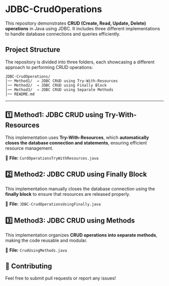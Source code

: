# JDBC-CrudOperations

This repository demonstrates **CRUD (Create, Read, Update, Delete) operations** in Java using JDBC. It includes three different implementations to handle database connections and queries efficiently.  

## **Project Structure** 
The repository is divided into three folders, each showcasing a different approach to performing CRUD operations:  

```
JDBC-CrudOperations/
│── Method1/  → JDBC CRUD using Try-With-Resources  
│── Method2/  → JDBC CRUD using Finally Block  
│── Method3/  → JDBC CRUD using Separate Methods  
│── README.md  
```

---

## **1️⃣ Method1: JDBC CRUD using Try-With-Resources**  
This implementation uses **Try-With-Resources**, which **automatically closes the database connection and statements**, ensuring efficient resource management.  

🔹 **File:** `CurdOperationsTryWithResources.java`  


## **2️⃣ Method2: JDBC CRUD using Finally Block**  
This implementation manually closes the database connection using the **finally block** to ensure that resources are released properly.  

🔹 **File:** `JDBC-CrudOperationsUsingFinally.java`  


## **3️⃣ Method3: JDBC CRUD using Methods**  
This implementation organizes **CRUD operations into separate methods**, making the code reusable and modular.  

🔹 **File:** `CrudUsingMethods.java`  

## **🚀 Contributing**  
Feel free to submit pull requests or report any issues!  
